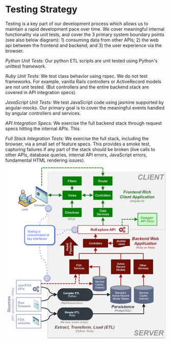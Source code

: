 # Testing Strategy

Testing is a key part of our development process which allows us to maintain a rapid development pace over time. We cover meaningful internal functionality via unit tests, and cover the 3 primary system boundary points (see also below diagram): 1) consuming data from other APIs; 2) the web api between the frontend and backend; and 3) the user experience via the browser.

*Python Unit Tests:* Our python ETL scripts are unit tested using Python's unittest framework. 

*Ruby Unit Tests:* We test class behavior using rspec. We do not test frameworks. For example, vanilla Rails controllers or ActiveRecord models are not unit tested. (But controllers and the entire backend stack are covered in API integration specs).

*JavaScript Unit Tests:* We test JavaScript code using jasmine supported by angular-mocks. Our primary goal is to cover the meaningful events handled by angular controllers and services.

*API Integration Specs:* We exercise the full backend stack through request specs hitting the internal APIs. This

*Full Stack Integration Tests:* We exercise the full stack, including the browser, via a small set of feature specs. This provides a smoke test, capturing failures if any part of the stack should be broken (live calls to other APIs, database queries, internal API errors, JavaScript errors, fundamental HTML rendering issues).

![Solution Overview](/doc/solution/application_overview.png?raw=true)
